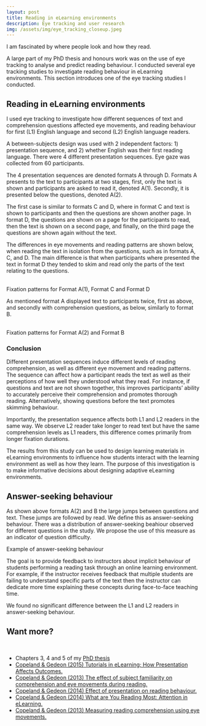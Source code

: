 ```yaml
---
layout: post
title: Reading in eLearning environments
description: Eye tracking and user research 
img: /assets/img/eye_tracking_closeup.jpeg
---
```

<!-- 
## Project goal/The problem

## My role

## Team members

## Primary research question

## The solution

## Competency highlighted

## Outcome/Results -->

I am fascinated by where people look and how they read.

A large part of my PhD thesis and honours work was on the use of eye tracking to analyse and predict reading behaviour. I conducted several eye tracking studies to investigate reading behaviour in eLearning environments. This section introduces one of the eye tracking studies I conducted. 
            
## Reading in eLearning environments

I used eye tracking to investigate how different sequences of text and comprehension questions affected eye movements, and reading behaviour for first (L1) English language and second (L2) English language readers.

A between-subjects design was used with 2 independent factors: 1) presentation sequence, and 2) whether English was their first reading language. There were 4 different presentation sequences. Eye gaze was collected from 60 participants.

The 4 presentation sequences are denoted formats A through D. Formats A presents to the text to participants at two stages, first, only the text is shown and participants are asked to read it, denoted A(1). Secondly, it is presented below the questions, denoted A(2).

The first case is similar to formats C and D, where in format C and text is shown to participants and then the questions are shown another page. In format D, the questions are shown on a page for the participants to read, then the text is shown on a second page, and finally, on the third page the questions are shown again without the text.

The differences in eye movements and reading patterns are shown below, when reading the text in isolation from the questions, such as in formats A, C, and D. The main difference is that when participants where presented the text in format D they tended to skim and read only the parts of the text relating to the questions.


<div class="img_row">
    <img class="col one" src="{{ site.baseurl }}/assets/img/portfolio_images/formatA_gaze.png" alt="" title="Format A(1)"/>
	<img class="col one" src="{{ site.baseurl }}/assets/img/portfolio_images/formatC_gaze.png" alt="" title="Format C"/>
	<img class="col one" src="{{ site.baseurl }}/assets/img/portfolio_images/formatD_gaze.png" alt="" title="Format D"/>
</div>
<div class="col three caption">
	Fixation patterns for Format A(1), Format C and Format D
</div>

    
As mentioned format A displayed text to participants twice, first as above, and secondly with comprehension questions, as below, similarly to format B.</p>            

<div class="img_row">
    <img class="col one" src="{{ site.baseurl }}/assets/img/portfolio_images/formatA-Q_gaze.png" alt="" title="Format A(1)"/>
	<img class="col one" src="{{ site.baseurl }}/assets/img/portfolio_images/formatB_gaze.png" alt="" title="Format C"/>
</div>
<div class="col three caption">
	Fixation patterns for Format A(2) and Format B
</div>

### Conclusion

Different presentation sequences induce different levels of reading comprehension, as well as different eye movement and reading patterns. The sequence can affect how a participant reads the text as well as their perceptions of how well they understood what they read. For instance, if questions and text are not shown together, this improves participants’ ability to accurately perceive their comprehension and promotes thorough reading. Alternatively, showing questions before the text promotes skimming behaviour.

Importantly, the presentation sequence affects both L1 and L2 readers in the same way. We observe L2 reader take longer to read text but have the same comprehension levels as L1 readers, this difference comes primarily from longer fixation durations.

The results from this study can be used to design learning materials in eLearning environments to influence how students interact with the learning environment as well as how they learn. The purpose of this investigation is to make informative decisions about designing adaptive eLearning environments.


## Answer-seeking behaviour

As shown above formats A(2) and B the large jumps between questions and text. These jumps are followed by read. We define this as answer-seeking behaviour. There was a distribution of answer-seeking beahiour observed for different questions in the study. We propose the use of this measure as an indicator of question difficulty. 

<div class="img_row">
    <img class="col one" src="{{ site.baseurl }}/assets/img//portfolio_images/answer-seeking.png" alt="" title="Example of answer-seeking behaviour"/>
</div>
<div class="col three caption">
	Example of answer-seeking behaviour
</div>

The goal is to provide feedback to instructors about implicit behaviour of students performing a reading task through an online learning environment. For example, if the instructor receives feedback that multiple students are failing to understand specific parts of the text then the instructor can dedicate more time explaining these concepts during face-to-face teaching time.

We found no significant difference between the L1 and L2 readers in answer-seeking behaviour.

## Want more?

<br>
<ul>
    <li>Chapters 3, 4 and 5 of my  <a href= "docs/LCopeland_thesis.pdf" target="_blank">PhD thesis</a></li>
    <li><a href="http://ieeexplore.ieee.org/abstract/document/7358106/">Copeland & Gedeon (2015) Tutorials in eLearning; How Presentation Affects Outcomes.</a></li>
    <li><a href="http://dl.acm.org/citation.cfm?id=2541082">Copeland & Gedeon (2013) The effect of subject familiarity on comprehension and eye movements during reading.</a></li>
    <li><a href="http://dl.acm.org/citation.cfm?id=2686648">Copeland & Gedeon (2014) Effect of presentation on reading behaviour.</a></li>
    <li><a href="http://www.sciencedirect.com/science/article/pii/S187705091401429X">Copeland & Gedeon (2014) What are You Reading Most: Attention in eLearning.</a></li>
    <li><a href="http://ieeexplore.ieee.org/abstract/document/6719207/">Copeland & Gedeon (2013) Measuring reading comprehension using eye movements.</a></li>
</ul>
